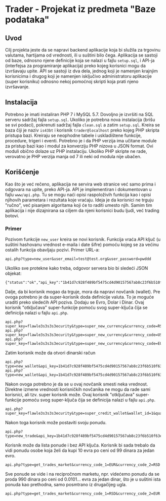 # Trader - Projekat iz predmeta "Baze podataka"

## Uvod

Cilj projekta jeste da se napravi backend aplikacije koja bi služila
za trgovinu valutama, hartijama od vrednosti, ili u suštini bilo čega.
Aplikacija se sastoji od baze, odnosno njene definicije koja se nalazi
u fajlu `setup.sql`, i API-ja (interfejsa za programiranje aplikacija)
preko kojeg korisnici mogu da izvršavaju upite. API se sastoji iz dva
dela, jednog koji je namenjen krajnjim korisnicima i drugog koji je
namenjen isključivo administratoru aplikacije (super korisniku) odnosno
nekoj pomoćnoj skripti koja prati njeno izvršavanje. 

## Instalacija

Potrebno je imati instaliran PHP 7 i MySQL 5.7. Dovoljno je izvršiti
na SQL serveru sadržaj fajla `setup.sql`. Ukoliko je potrebna nova
instalacija (brišu se svi podaci), pokrenuti sadržaj fajla `clean.sql`
a zatim `setup.sql`. Kreira se baza čiji je naziv `is43bt` i korisnik
`trader@localhost` preko kojeg PHP skripta pristupa bazi. Kreiraju se
neophodne tabele i uskladištene funkcije, procedure, trigeri i eventi.
Potrebno je i da PHP verzija ima učitane module za pristup bazi kao i
modul za konverziju PHP nizova u JSON format. Ovi moduli obično dolaze
uz PHP instalaciju. Ukoliko PHP skripte ne rade, verovatno je PHP verzija
manja od 7 ili neki od modula nije ubačen.

## Korišćenje

Kao što je već rečeno, aplikacija ne servira web stranice već samo
prima i odgovara na upite, preko API-ja. API je implementiran i dokumentovan
u fajlu `www/api.php`. Tu se mogu naći opisi raspoloživih funkcija kao
i opisi njihovih parametara i rezultata koje vraćaju. Ideja je da korisnici
ne trguju "ručno", već pisanjem algoritama koji će to raditi umesto njih.
Samim tim aplikacija i nije dizajnirana sa ciljem da njeni korisnici budu
ljudi, već trading botovi.

### Primer

Pozivom funkcije `new_user` kreira se novi korisnik. Funkcija vraća API ključ
(u suštini hashovanu vrednost e-maila i date šifre) pomoću kojeg se za većinu
ostalih funkcija obavljaju pozivi. Primer URL-a:

```
api.php?type=new_user&user_email=test@test.org&user_password=pwddd
```

Ukoliko sve protekne kako treba, odgovor servera bio bi sledeći JSON objekat:

```
{"status":"ok","api_key":"1b41d7c928f489bf5475cd4d90157567ab8c23f6b510f63e6ffafdd104438207"}
```

Dalje, da bi korisnik mogao da trguje, mora da napravi novčanik (wallet). Pre
ovoga potrebno je da super-korisnik doda definicije valuta. To je moguće uraditi
preko sledećih API poziva. Dodaju se Evro, Dolar i Dinar. Ovaj korisnik "otključava"
super-funkcije pomoću svog super-ključa čija se definicija nalazi u fajlu `api.php`.

```
api.php?super_key=flawle3s3s3s3ecurity&type=super_new_currency&currency_code=RSD&currency_name=Srpski%20dinar
api.php?super_key=flawle3s3s3s3ecurity&type=super_new_currency&currency_code=USD&currency_name=Ameri%C4%8Dki%20dolar
api.php?super_key=flawle3s3s3s3ecurity&type=super_new_currency&currency_code=EUR&currency_name=Evro
```

Zatim korisnik može da otvori dinarski račun

```
api.php?type=new_wallet&api_key=1b41d7c928f489bf5475cd4d90157567ab8c23f6b510f63e6ffafdd104438207&currency_code=RSD&wallet_name=Dinarski%20ra%C4%8Dun
api.php?type=new_wallet&api_key=1b41d7c928f489bf5475cd4d90157567ab8c23f6b510f63e6ffafdd104438207&currency_code=EUR&wallet_name=Devizni%20ra%C4%8Dun
```

Nakon ovoga potrebno je da se u ovaj novčanik smesti neka vrednost. Direktne
izmene vrednosti korisničkih novčanika ne mogu da rade sami korisnici, ali tzv.
super korisnik može. Ovaj korisnik "otključava" super-funkcije pomoću svog
super-ključa čija se definicija nalazi u fajlu `api.php`.

```
api.php?super_key=flawle3s3s3s3ecurity&type=super_credit_wallet&wallet_id=1&quantity=1500
```

Nakon toga korisnik može postaviti svoju ponudu.

```
api.php?type=new_trade&api_key=1b41d7c928f489bf5475cd4d90157567ab8c23f6b510f63e6ffafdd104438207&wallet_id_from=1&wallet_id_to=2&quantity=10&price=99
```

Korisnik može da lista ponude i bez API ključa. Korisnik bi sada trebalo da vidi ponudu
osobe koja želi da kupi 10 evra po ceni od 99 dinara za jedan evro.

```
api.php?type=get_trades_market&currency_code_1=EUR&currency_code_2=RSD
```

Sve ponude se vide i na recipročnom marketu, npr. videćemo ponudu da se proda
990 dinara po ceni od 0.0101... evra za jedan dinar, što je u suštini ista
ponuda kao prethodna, samo posmtrano iz drugačijeg ugla.

```
api.php?type=get_trades_market&currency_code_1=RSD&currency_code_2=EUR
```
